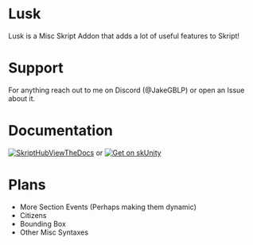 # Lusk

Lusk is a Misc Skript Addon that adds a lot of useful features to Skript!

# Support

For anything reach out to me on Discord (@JakeGBLP) or open an Issue about it.

# Documentation

[![SkriptHubViewTheDocs](http://skripthub.net/static/addon/ViewTheDocsButton.png)](http://skripthub.net/docs/?addon=Lusk) or [![Get on skUnity](https://skunity.com/branding/buttons/get_on_docs.png)](https://docs.skunity.com/syntax/search/addon:lusk)

# Plans
- More Section Events (Perhaps making them dynamic)
- Citizens
- Bounding Box
- Other Misc Syntaxes
